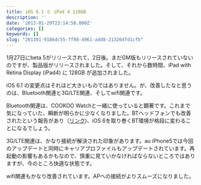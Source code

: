 ```yaml
---
title: iOS 6.1 と iPad 4 128GB
description: ''
date: '2013-01-29T23:14:50.000Z'
categories: []
keywords: []
slug: "201301-9186dc55-ff98-4961-add8-21326dfd1cfb"
---
```

1月27日にbeta 5がリリースされて、2日後。まだGM版もリリースされていないのですが、製品版がリリースされました。そして、それから数時間、iPad with Retina Display (iPad4) に 128GB が追加されました。

iOS 6.1 の変更点はそれほど大きいものではありません。が、改善したなと思うのは、Bluetooth関連と3G/LTE関連、そしてwifi関連です。

Bluetooth関連は、COOKOO Watchと一緒に使っていると顕著です。これまで気になっていた、瞬断が明らかに少なくなりました。BTヘッドフォンでも改善されたという報告があり（[リンク](http://so-mo.net/?p=27651))、iOS 6を取り巻くBT環境が格段に変わることになるでしょう。

3G/LTE関連は、かなり接続が解決された印象があります。au iPhone5では今回のアップデートと同時にキャリアプロファイルもアップデートされています。再起動の影響もあるかもなので、慎重に見ていかなければならないところではありますが、今のところ快適な状態です。

wifi関連もかなり改善されています。APへの接続がよりスムーズになりました。